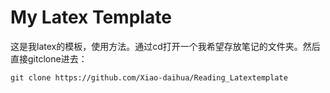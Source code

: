 # My Latex Template
这是我latex的模板，使用方法。通过cd打开一个我希望存放笔记的文件夹。然后直接gitclone进去：
```
git clone https://github.com/Xiao-daihua/Reading_Latextemplate

```

